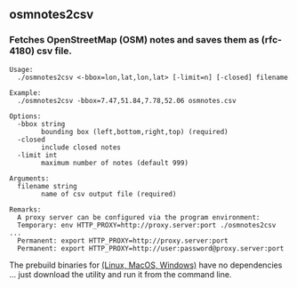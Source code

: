## osmnotes2csv
### Fetches OpenStreetMap (OSM) notes and saves them as (rfc-4180) csv file.

    Usage:
      ./osmnotes2csv <-bbox=lon,lat,lon,lat> [-limit=n] [-closed] filename
    
    Example:
      ./osmnotes2csv -bbox=7.47,51.84,7.78,52.06 osmnotes.csv
    
    Options:
      -bbox string
        	bounding box (left,bottom,right,top) (required)
      -closed
        	include closed notes
      -limit int
        	maximum number of notes (default 999)
    
    Arguments:
      filename string
            name of csv output file (required)
    
    Remarks:
      A proxy server can be configured via the program environment:
      Temporary: env HTTP_PROXY=http://proxy.server:port ./osmnotes2csv ...
      Permanent: export HTTP_PROXY=http://proxy.server:port
      Permanent: export HTTP_PROXY=http://user:password@proxy.server:port

The prebuild binaries for [(Linux, MacOS, Windows)](https://github.com/Klaus-Tockloth/osmnotes2csv/releases/latest) have no dependencies ... just download the utility and run it from the command line.
